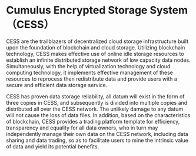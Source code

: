 # Cumulus Encrypted Storage System（CESS）
CESS are the trailblazers of decentralized cloud storage infrastructure built upon the foundation of blockchain and cloud storage. Utilizing blockchain technology, CESS makes effective use of online idle storage resources to establish an infinite distributed storage network of low capacity data nodes. Simultaneously, with the help of virtualization technology and cloud computing technology, it implements effective management of these resources to reprocess then redistribute data and provide users with a secure and efficient data storage service. 

CESS has proven data storage reliability, all datum will exist in the form of three copies in CESS, and subsequently is divided into multiple copies and distributed all over the CESS network. The unlikely damage to any datum will not cause the loss of data files. In addition, based on the characteristics of blockchain, CESS provides a trading platform template for efficiency, transparency and equality for all data owners, who in turn may independently manage their own data on the CESS network, including data sharing and data trading, so as to facilitate users to mine the intrinsic value of data and yield its potential benefits.
